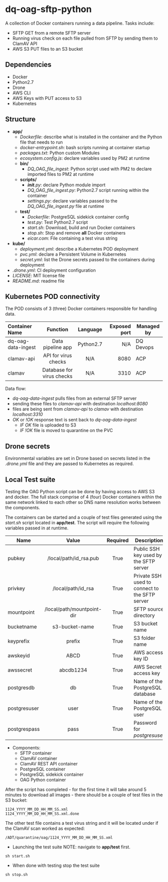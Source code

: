 # dq-oag-sftp-python

A collection of Docker containers running a data pipeline.
Tasks include:
- SFTP GET from a remote SFTP server
- Running virus check on each file pulled from SFTP by sending them to ClamAV API
- AWS S3 PUT files to an S3 bucket

## Dependencies

- Docker
- Python2.7
- Drone
- AWS CLI
- AWS Keys with PUT access to S3
- Kubernetes

## Structure

- **app/**
  - *Dockerfile*: describe what is installed in the container and the Python file that needs to run
  - *docker-entrypoint.sh*: bash scripts running at container startup
  - *packages.txt*: Python custom Modules
  - *ecosystem.config.js*: declare variables used by PM2 at runtime
  - **bin/**
    - *DQ_OAG_file_ingest*: Python script used with PM2 to declare imported files to PM2 at runtime
  - **scripts/**
    - *__init__.py*: declare Python module import
    - *DQ_OAG_file_ingest.py*: Python2.7 script running within the container
    - *settings.py*: declare variables passed to the *DQ_OAG_file_ingest.py* file at runtime
  - **test/**
    - *Dockerfile*: PostgreSQL sidekick container config
    - *test.py*: Test Python2.7 script
    - *start.sh*: Download, build and run Docker containers
    - *stop.sh*: Stop and remove **all** Docker containers
    - *eicar.com*: File containing a test virus string
- **kube/**
  - *deployment.yml*: describe a Kubernetes POD deployment
  - *pvc.yml*: declare a Persistent Volume in Kubernetes
  - *secret.yml*: list the Drone secrets passed to the containers during deployment  
- *.drone.yml*: CI deployment configuration
- *LICENSE*: MIT license file
- *README.md*: readme file

## Kubernetes POD connectivity

The POD consists of 3 (three) Docker containers responsible for handling data.

| Container Name | Function | Language | Exposed port | Managed by |
| :--- | :---: | :---: | ---: | --- |
| dq-oag-data-ingest | Data pipeline app| Python2.7 | N/A | DQ Devops |
| clamav-api | API for virus checks | N/A | 8080 |ACP |
| clamav | Database for virus checks | N/A | 3310 |ACP |

Data flow:

- *dq-oag-data-ingest* pulls files from an external SFTP server
- sending these files to *clamav-api* with destination *localhost:8080*
- files are being sent from *clamav-api* to *clamav* with destination *localhost:3310*
- *OK* or *!OK* response text is sent back to *dq-oag-data-ingest*
  - *IF OK* file is uploaded to S3
  - *IF !OK* file is moved to quarantine on the PVC

## Drone secrets

Environmental variables are set in Drone based on secrets listed in the *.drone.yml* file and they are passed to Kubernetes as required.

## Local Test suite

Testing the OAG Python script can be done by having access to AWS S3 and docker.
The full stack comprise of 4 (four) Docker containers within the same network linked to each other so DNS name resolution works between the components.

The containers can be started and a couple of test files generated using the *start.sh* script located in **app/test**.
The script will require the following variables passed in at runtime.

|Name|Value|Required|Description|
| --- |:---:| :---:| --- |
| pubkey | /local/path/id_rsa.pub | True | Public SSH key used by the SFTP server|
| privkey | /local/path/id_rsa | True | Private SSH used to connect to the SFTP server|
| mountpoint|  /local/path/mountpoint-dir | True | SFTP source directory|
| bucketname | s3-bucket-name | True | S3 bucket name |
| keyprefix | prefix | True | S3 folder name |
| awskeyid | ABCD | True | AWS access key ID |
| awssecret | abcdb1234 | True | AWS Secret access key |
| postgresdb | db | True | Name of the PostgreSQL database |
| postgresuser | user | True | Name of the PostgreSQL user |
| postgrespass | pass | True | Password for _postgresuser_ |

- Components:
  - SFTP container
  - ClamAV container
  - ClamAV REST API container
  - PostgreSQL container
  - PostgreSQL sidekick container
  - OAG Python container

After the script has completed - for the first time it will take around 5 minutes to download all images - there should be a couple of test files in the S3 bucket:

```
1124_YYYY_MM_DD_HH_MM_SS.xml
1124_YYYY_MM_DD_HH_MM_SS.xml.done
```
The other test file contains a test virus string and it will be located under if the ClamAV scan worked as expected:

```
/ADT/quarantine/oag/1124_YYYY_MM_DD_HH_MM_SS.xml
```

- Launching the test suite
NOTE: navigate to **app/test** first.

```
sh start.sh
```

- When done with testing stop the test suite

```
sh stop.sh
```
